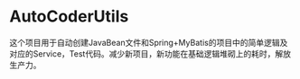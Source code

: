 # AutoCoderUtils
这个项目用于自动创建JavaBean文件和Spring+MyBatis的项目中的简单逻辑及对应的Service，Test代码。减少新项目，新功能在基础逻辑堆砌上的耗时，解放生产力。
